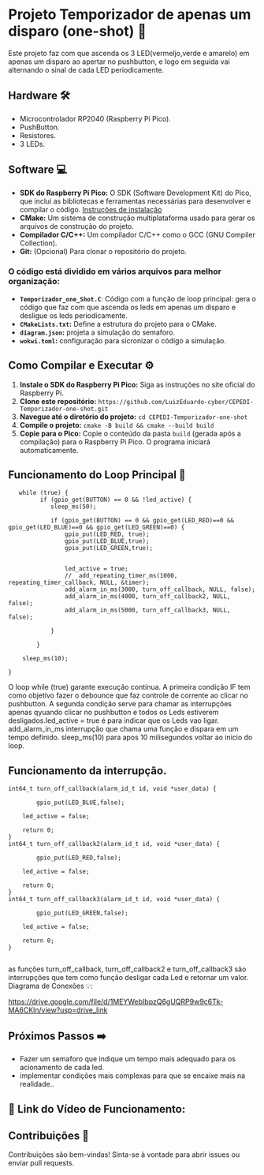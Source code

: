 # Projeto Temporizador de apenas um disparo (one-shot) 🚀

Este projeto faz com que ascenda os 3 LED(vermeljo,verde e amarelo) em apenas um disparo ao apertar no pushbutton, e logo em seguida vai alternando o sinal de cada LED periodicamente. 
## Hardware 🛠️

- Microcontrolador RP2040 (Raspberry Pi Pico).
- PushButton.
- Resistores.
- 3 LEDs.

## Software 💻

* **SDK do Raspberry Pi Pico:** O SDK (Software Development Kit) do Pico, que inclui as bibliotecas e ferramentas necessárias para desenvolver e compilar o código. [Instruções de instalação](https://www.raspberrypi.com/documentation/pico/getting-started/)
* **CMake:** Um sistema de construção multiplataforma usado para gerar os arquivos de construção do projeto.
* **Compilador C/C++:**  Um compilador C/C++ como o GCC (GNU Compiler Collection).
* **Git:** (Opcional) Para clonar o repositório do projeto.


### O código está dividido em vários arquivos para melhor organização:

- **`Temporizador_one_Shot.C`**: Código com a função de loop principal: gera o código que faz com que ascenda os leds em apenas um disparo e desligue os leds periodicamente.
- **`CMakeLists.txt`:** Define a estrutura do projeto para o CMake.
- **`diagram.json`:** projeta a simulação do semaforo.
- **`wokwi.toml`:** configuração para sicronizar o código a simulação.




## Como Compilar e Executar ⚙️

1. **Instale o SDK do Raspberry Pi Pico:** Siga as instruções no site oficial do Raspberry Pi.
2. **Clone este repositório:** `https://github.com/LuizEduardo-cyber/CEPEDI-Temporizador-one-shot.git`
3. **Navegue até o diretório do projeto:** `cd CEPEDI-Temporizador-one-shot`
4. **Compile o projeto:** `cmake -B build && cmake --build build`
5. **Copie para o Pico:** Copie o conteúdo da pasta `build` (gerada após a compilação) para o Raspberry Pi Pico. O programa iniciará automaticamente.


## Funcionamento do Loop Principal 🔄 
```
   while (true) {
         if (gpio_get(BUTTON) == 0 && !led_active) {
            sleep_ms(50);

            if (gpio_get(BUTTON) == 0 && gpio_get(LED_RED)==0 && gpio_get(LED_BLUE)==0 && gpio_get(LED_GREEN)==0) {
                gpio_put(LED_RED, true);
                gpio_put(LED_BLUE,true);
                gpio_put(LED_GREEN,true);


                led_active = true;
                //  add_repeating_timer_ms(1000, repeating_timer_callback, NULL, &timer);
                add_alarm_in_ms(3000, turn_off_callback, NULL, false);
                add_alarm_in_ms(4000, turn_off_callback2, NULL, false);
                add_alarm_in_ms(5000, turn_off_callback3, NULL, false);
                  
            }
           
        }
    
    sleep_ms(10);

}
  ```
O loop while (true) garante execução contínua. A primeira condição IF tem como objetivo fazer o debounce que faz controle de corrente ao clicar no pushbutton. A segunda condição serve para chamar as interrupções apenas qyuando clicar no pushbutton e todos os Leds estiverem desligados.led_active = true é para indicar que os Leds vao ligar. add_alarm_in_ms interrupção que chama uma função e dispara em um tempo definido. sleep_ms(10) para apos 10 milisegundos voltar ao inicio do loop.

## Funcionamento da interrupção.
```
int64_t turn_off_callback(alarm_id_t id, void *user_data) {
 
        gpio_put(LED_BLUE,false);
     
    led_active = false;

    return 0;
}
int64_t turn_off_callback2(alarm_id_t id, void *user_data) {
 
        gpio_put(LED_RED,false);
     
    led_active = false;

    return 0;
}
int64_t turn_off_callback3(alarm_id_t id, void *user_data) {
 
        gpio_put(LED_GREEN,false);
     
    led_active = false;

    return 0;
}


  ```
as funções turn_off_callback, turn_off_callback2 e turn_off_callback3 são interrupções que tem como função desligar cada Led e retornar um valor.
Diagrama de Conexões 💡:

https://drive.google.com/file/d/1MEYWebIbpzQ6gUQRP9w9c6Tk-MA6CKln/view?usp=drive_link

## Próximos Passos ➡️

- Fazer um semaforo que indique um tempo mais adequado para os acionamento de cada led.
- implementar condições mais complexas para que se encaixe mais na realidade..
  
 ## 🔗 Link do Vídeo de Funcionamento:
 

 ## Contribuições 🤝

Contribuições são bem-vindas! Sinta-se à vontade para abrir issues ou enviar pull requests.
